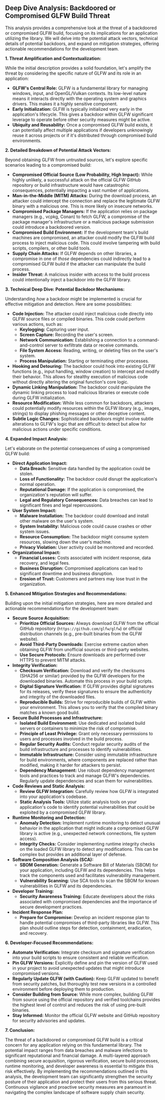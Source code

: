 ## Deep Dive Analysis: Backdoored or Compromised GLFW Build Threat

This analysis provides a comprehensive look at the threat of a backdoored or compromised GLFW build, focusing on its implications for an application utilizing the library. We will delve into the potential attack vectors, technical details of potential backdoors, and expand on mitigation strategies, offering actionable recommendations for the development team.

**1. Threat Amplification and Contextualization:**

While the initial description provides a solid foundation, let's amplify the threat by considering the specific nature of GLFW and its role in an application:

* **GLFW's Central Role:** GLFW is a fundamental library for managing windows, input, and OpenGL/Vulkan contexts. Its low-level nature means it interacts directly with the operating system and graphics drivers. This makes it a highly sensitive component.
* **Early Initialization:** GLFW is typically initialized very early in the application's lifecycle. This gives a backdoor within GLFW significant leverage to operate before other security measures might be active.
* **Ubiquity and Reusability:** Once a compromised GLFW build exists, it can potentially affect multiple applications if developers unknowingly reuse it across projects or if it's distributed through compromised build environments.

**2. Detailed Breakdown of Potential Attack Vectors:**

Beyond obtaining GLFW from untrusted sources, let's explore specific scenarios leading to a compromised build:

* **Compromised Official Source (Low Probability, High Impact):**  While highly unlikely, a successful attack on the official GLFW GitHub repository or build infrastructure would have catastrophic consequences, potentially impacting a vast number of applications.
* **Man-in-the-Middle (MITM) Attacks:** During the download process, an attacker could intercept the connection and replace the legitimate GLFW binary with a malicious one. This is more likely on insecure networks.
* **Compromised Package Managers:** If the application relies on package managers (e.g., vcpkg, Conan) to fetch GLFW, a compromise of the package manager's infrastructure or a malicious package submission could introduce a backdoored version.
* **Compromised Build Environment:**  If the development team's build machines are compromised, an attacker could modify the GLFW build process to inject malicious code. This could involve tampering with build scripts, compilers, or other build tools.
* **Supply Chain Attacks:**  If GLFW depends on other libraries, a compromise in one of *those* dependencies could indirectly lead to a compromised GLFW build if the attacker can manipulate the build process.
* **Insider Threat:** A malicious insider with access to the build process could intentionally inject a backdoor into the GLFW library.

**3. Technical Deep Dive: Potential Backdoor Mechanisms:**

Understanding *how* a backdoor might be implemented is crucial for effective mitigation and detection. Here are some possibilities:

* **Code Injection:**  The attacker could inject malicious code directly into GLFW source files or compiled binaries. This code could perform various actions, such as:
    * **Keylogging:** Capturing user input.
    * **Screen Capture:** Recording the user's screen.
    * **Network Communication:** Establishing a connection to a command-and-control server to exfiltrate data or receive commands.
    * **File System Access:** Reading, writing, or deleting files on the user's system.
    * **Process Manipulation:** Starting or terminating other processes.
* **Hooking and Detouring:** The backdoor could hook into existing GLFW functions (e.g., input handling, window creation) to intercept and modify their behavior. This allows for stealthy execution of malicious code without directly altering the original function's core logic.
* **Dynamic Linking Manipulation:**  The backdoor could manipulate the dynamic linking process to load malicious libraries or execute code during GLFW initialization.
* **Resource Modification:**  While less common for backdoors, attackers could potentially modify resources within the GLFW library (e.g., images, strings) to display phishing messages or other deceptive content.
* **Subtle Logic Changes:**  Sophisticated backdoors might involve subtle alterations to GLFW's logic that are difficult to detect but allow for malicious actions under specific conditions.

**4. Expanded Impact Analysis:**

Let's elaborate on the potential consequences of using a compromised GLFW build:

* **Direct Application Impact:**
    * **Data Breach:** Sensitive data handled by the application could be stolen.
    * **Loss of Functionality:** The backdoor could disrupt the application's normal operation.
    * **Reputational Damage:**  If the application is compromised, the organization's reputation will suffer.
    * **Legal and Regulatory Consequences:** Data breaches can lead to significant fines and legal repercussions.
* **User System Impact:**
    * **Malware Installation:** The backdoor could download and install other malware on the user's system.
    * **System Instability:** Malicious code could cause crashes or other system issues.
    * **Resource Consumption:** The backdoor might consume system resources, slowing down the user's machine.
    * **Privacy Violation:** User activity could be monitored and recorded.
* **Organizational Impact:**
    * **Financial Losses:** Costs associated with incident response, data recovery, and legal fees.
    * **Business Disruption:**  Compromised applications can lead to significant downtime and business disruption.
    * **Erosion of Trust:**  Customers and partners may lose trust in the organization.

**5. Enhanced Mitigation Strategies and Recommendations:**

Building upon the initial mitigation strategies, here are more detailed and actionable recommendations for the development team:

* **Secure Source Acquisition:**
    * **Prioritize Official Sources:**  Always download GLFW from the official GitHub repository (`https://github.com/glfw/glfw`) or official distribution channels (e.g., pre-built binaries from the GLFW website).
    * **Avoid Third-Party Downloads:**  Exercise extreme caution when obtaining GLFW from unofficial sources or third-party websites.
    * **Use Secure Protocols:** Ensure downloads are performed over HTTPS to prevent MITM attacks.
* **Integrity Verification:**
    * **Checksum Verification:**  Download and verify the checksums (SHA256 or similar) provided by the GLFW developers for the downloaded binaries. Automate this process in your build scripts.
    * **Digital Signature Verification:** If GLFW provides digital signatures for its releases, verify these signatures to ensure the authenticity and integrity of the downloaded files.
    * **Reproducible Builds:**  Strive for reproducible builds of GLFW within your environment. This allows you to verify that the compiled binary matches a known good build.
* **Secure Build Processes and Infrastructure:**
    * **Isolated Build Environment:**  Use dedicated and isolated build servers or containers to minimize the risk of compromise.
    * **Principle of Least Privilege:**  Grant only necessary permissions to users and processes involved in the build process.
    * **Regular Security Audits:** Conduct regular security audits of the build infrastructure and processes to identify vulnerabilities.
    * **Immutable Infrastructure:** Consider using immutable infrastructure for build environments, where components are replaced rather than modified, making it harder for attackers to persist.
    * **Dependency Management:**  Use robust dependency management tools and practices to track and manage GLFW's dependencies. Regularly update dependencies and scan them for vulnerabilities.
* **Code Reviews and Static Analysis:**
    * **Review GLFW Integration:**  Carefully review how GLFW is integrated into your application's codebase.
    * **Static Analysis Tools:** Utilize static analysis tools on your application's code to identify potential vulnerabilities that could be exploited by a compromised GLFW library.
* **Runtime Monitoring and Detection:**
    * **Anomaly Detection:** Implement runtime monitoring to detect unusual behavior in the application that might indicate a compromised GLFW library is active (e.g., unexpected network connections, file system access).
    * **Integrity Checks:**  Consider implementing runtime integrity checks on the loaded GLFW library to detect any modifications. This can be complex but provides an additional layer of defense.
* **Software Composition Analysis (SCA):**
    * **SBOM Generation:** Generate a Software Bill of Materials (SBOM) for your application, including GLFW and its dependencies. This helps track the components used and facilitates vulnerability management.
    * **Vulnerability Scanning:**  Use SCA tools to scan the SBOM for known vulnerabilities in GLFW and its dependencies.
* **Developer Training:**
    * **Security Awareness Training:**  Educate developers about the risks associated with compromised dependencies and the importance of secure development practices.
* **Incident Response Plan:**
    * **Prepare for Compromise:**  Develop an incident response plan to handle potential compromises of third-party libraries like GLFW. This plan should outline steps for detection, containment, eradication, and recovery.

**6. Developer-Focused Recommendations:**

* **Automate Verification:** Integrate checksum and signature verification into your build scripts to ensure consistent and reliable verification.
* **Pin GLFW Versions:**  Explicitly define and pin the version of GLFW used in your project to avoid unexpected updates that might introduce compromised versions.
* **Regularly Update GLFW (with Caution):**  Keep GLFW updated to benefit from security patches, but thoroughly test new versions in a controlled environment before deploying them to production.
* **Consider Building from Source:**  While more complex, building GLFW from source using the official repository and verified toolchains provides the highest level of control and reduces the risk of using pre-built binaries.
* **Stay Informed:**  Monitor the official GLFW website and GitHub repository for security advisories and updates.

**7. Conclusion:**

The threat of a backdoored or compromised GLFW build is a critical concern for any application relying on this fundamental library. The potential impact ranges from data breaches and malware infections to significant reputational and financial damage. A multi-layered approach combining secure acquisition, rigorous verification, secure build processes, runtime monitoring, and developer awareness is essential to mitigate this risk effectively. By implementing the recommendations outlined in this analysis, the development team can significantly strengthen the security posture of their application and protect their users from this serious threat. Continuous vigilance and proactive security measures are paramount in navigating the complex landscape of software supply chain security.
